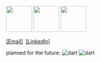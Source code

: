 <div>
  <img width=70 src="https://github.com/yurijserrano/Github-Profile-Readme-Logos/blob/master/programming%20languages/typescript.svg">
  <img width=70 src="https://github.com/yurijserrano/Github-Profile-Readme-Logos/blob/master/frameworks/redux.svg">
  <img width=70 src="https://github.com/yurijserrano/Github-Profile-Readme-Logos/blob/master/text%20editors/vscode.svg">
</div>

<a href="mailto:rashid.osman@vanderbilt.edu">[Email]</a>&nbsp;
<a href="https://www.linkedin.com/in/rashidosman">[LinkedIn]</a>

planned for the future: ![dart](https://img.shields.io/badge/rust-%230095D5.svg?style=flat-square&logo=rust&logoColor=white) ![dart](https://img.shields.io/badge/dart-%230095D5.svg?style=flat-square&logo=dart&logoColor=white)
